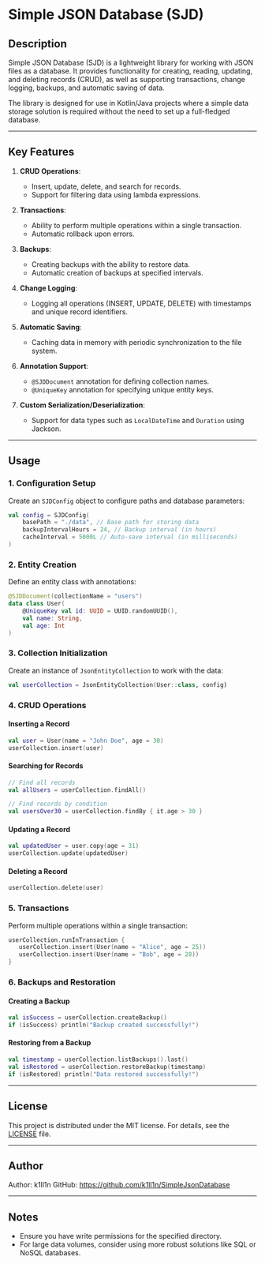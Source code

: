 # Simple JSON Database (SJD)

## Description

Simple JSON Database (SJD) is a lightweight library for working with JSON files as a database. It provides functionality for creating, reading, updating, and deleting records (CRUD), as well as supporting transactions, change logging, backups, and automatic saving of data.

The library is designed for use in Kotlin/Java projects where a simple data storage solution is required without the need to set up a full-fledged database.

---

## Key Features

1. **CRUD Operations**:
    - Insert, update, delete, and search for records.
    - Support for filtering data using lambda expressions.

2. **Transactions**:
    - Ability to perform multiple operations within a single transaction.
    - Automatic rollback upon errors.

3. **Backups**:
    - Creating backups with the ability to restore data.
    - Automatic creation of backups at specified intervals.

4. **Change Logging**:
    - Logging all operations (INSERT, UPDATE, DELETE) with timestamps and unique record identifiers.

5. **Automatic Saving**:
    - Caching data in memory with periodic synchronization to the file system.

6. **Annotation Support**:
    - `@SJDDocument` annotation for defining collection names.
    - `@UniqueKey` annotation for specifying unique entity keys.

7. **Custom Serialization/Deserialization**:
    - Support for data types such as `LocalDateTime` and `Duration` using Jackson.

---

## Usage

### 1. Configuration Setup

Create an `SJDConfig` object to configure paths and database parameters:

```kotlin
val config = SJDConfig(
    basePath = "./data", // Base path for storing data
    backupIntervalHours = 24, // Backup interval (in hours)
    cacheInterval = 5000L // Auto-save interval (in milliseconds)
)
```

### 2. Entity Creation

Define an entity class with annotations:

```kotlin
@SJDDocument(collectionName = "users")
data class User(
    @UniqueKey val id: UUID = UUID.randomUUID(),
    val name: String,
    val age: Int
)
```

### 3. Collection Initialization

Create an instance of `JsonEntityCollection` to work with the data:

```kotlin
val userCollection = JsonEntityCollection(User::class, config)
```

### 4. CRUD Operations

#### Inserting a Record
```kotlin
val user = User(name = "John Doe", age = 30)
userCollection.insert(user)
```

#### Searching for Records
```kotlin
// Find all records
val allUsers = userCollection.findAll()

// Find records by condition
val usersOver30 = userCollection.findBy { it.age > 30 }
```

#### Updating a Record
```kotlin
val updatedUser = user.copy(age = 31)
userCollection.update(updatedUser)
```

#### Deleting a Record
```kotlin
userCollection.delete(user)
```

### 5. Transactions

Perform multiple operations within a single transaction:

```kotlin
userCollection.runInTransaction {
   userCollection.insert(User(name = "Alice", age = 25))
   userCollection.insert(User(name = "Bob", age = 28))
}
```

### 6. Backups and Restoration

#### Creating a Backup
```kotlin
val isSuccess = userCollection.createBackup()
if (isSuccess) println("Backup created successfully!")
```

#### Restoring from a Backup
```kotlin
val timestamp = userCollection.listBackups().last()
val isRestored = userCollection.restoreBackup(timestamp)
if (isRestored) println("Data restored successfully!")
```

---

## License

This project is distributed under the MIT license. For details, see the [LICENSE](LICENSE) file.

---

## Author

Author: k1ll1n
GitHub: https://github.com/k1ll1n/SimpleJsonDatabase

---

## Notes

- Ensure you have write permissions for the specified directory.
- For large data volumes, consider using more robust solutions like SQL or NoSQL databases.
